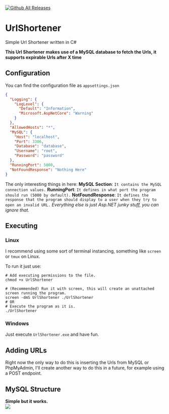 [![Github All Releases](https://img.shields.io/github/downloads/xRoier/UrlShortener/total?color=blueviolet&style=for-the-badge)]()
# UrlShortener
Simple Url Shortener written in C#

**This Url Shortener makes use of a MySQL database to fetch the Urls, it supports expirable Urls after X time**

## Configuration
You can find the configuration file as ``appsettings.json``
```json
{
  "Logging": {
    "LogLevel": {
      "Default": "Information",
      "Microsoft.AspNetCore": "Warning"
    }
  },
  "AllowedHosts": "*",
  "MySQL": {
    "Host": "localhost",
    "Port": 3306,
    "Database": "database",
    "Username": "root",
    "Password": "password"
  },
  "RunningPort": 5000,
  "NotFoundResponse": "Nothing Here"
}
```
The only interesting things in here:
**MySQL Section**: ``It contains the MySQL connection values.``
**RunningPort**: ``It defines in what port the program should run (5000 by default).``
**NotFoundResponse**: ``It defines the response that the program should display to a user when they try to open an invalid URL.``
_Everything else is just Asp.NET junky stuff, you can ignore that._

## Executing

### Linux
I recommend using some sort of terminal instancing, something like ``screen`` or ``tmux`` on Linux.

To run it just use:
```shell
# Add executing permissions to the file.
chmod +x UrlShortener

# (Recommended) Run it with screen, this will create an unattached screen running the program.
screen -dmS UrlShortener ./UrlShortener
# OR
# Execute the program as it is.
./UrlShortener
```

### Windows
Just execute ``UrlShortener.exe`` and have fun.

## Adding URLs
Right now the only way to do this is inserting the Urls from MySQL or PhpMyAdmin, I'll create another way to do this in a future, for example using a POST endpoint.

## MySQL Structure
**Simple but it works.**
<br/>
![](https://i.imgur.com/VS2p0H3.png)
